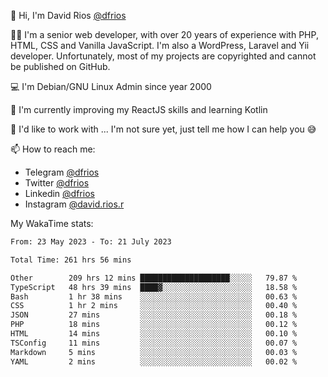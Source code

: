 👋 Hi, I'm David Rios [@dfrios](https://github.com/dfrios)

👨‍💻 I'm a senior web developer, with over 20 years of experience with PHP, HTML, CSS and Vanilla JavaScript. I'm also a WordPress, Laravel and Yii developer. Unfortunately, most of my projects are copyrighted and cannot be published on GitHub.

💻 I'm Debian/GNU Linux Admin since year 2000

🌱 I'm currently improving my ReactJS skills and learning Kotlin

💞️ I'd like to work with ... I'm not sure yet, just tell me how I can help you 😅


📫 How to reach me:
* Telegram [@dfrios](https://t.me/dfrios)
* Twitter [@dfrios](https://twitter.com/dfrios)
* Linkedin [@dfrios](https://linkedin.com/in/dfrios)
* Instagram [@david.rios.r](https://instagram.com/david.rios.r)



My WakaTime stats:
<!--START_SECTION:waka-->

```txt
From: 23 May 2023 - To: 21 July 2023

Total Time: 261 hrs 56 mins

Other        209 hrs 12 mins ████████████████████░░░░░   79.87 %
TypeScript   48 hrs 39 mins  ████▓░░░░░░░░░░░░░░░░░░░░   18.58 %
Bash         1 hr 38 mins    ░░░░░░░░░░░░░░░░░░░░░░░░░   00.63 %
CSS          1 hr 2 mins     ░░░░░░░░░░░░░░░░░░░░░░░░░   00.40 %
JSON         27 mins         ░░░░░░░░░░░░░░░░░░░░░░░░░   00.18 %
PHP          18 mins         ░░░░░░░░░░░░░░░░░░░░░░░░░   00.12 %
HTML         14 mins         ░░░░░░░░░░░░░░░░░░░░░░░░░   00.10 %
TSConfig     11 mins         ░░░░░░░░░░░░░░░░░░░░░░░░░   00.07 %
Markdown     5 mins          ░░░░░░░░░░░░░░░░░░░░░░░░░   00.03 %
YAML         2 mins          ░░░░░░░░░░░░░░░░░░░░░░░░░   00.02 %
```

<!--END_SECTION:waka-->
